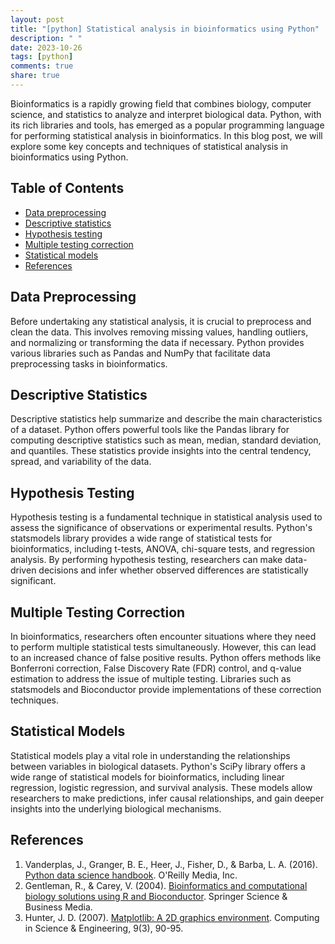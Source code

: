 ```yaml
---
layout: post
title: "[python] Statistical analysis in bioinformatics using Python"
description: " "
date: 2023-10-26
tags: [python]
comments: true
share: true
---
```


Bioinformatics is a rapidly growing field that combines biology, computer science, and statistics to analyze and interpret biological data. Python, with its rich libraries and tools, has emerged as a popular programming language for performing statistical analysis in bioinformatics. In this blog post, we will explore some key concepts and techniques of statistical analysis in bioinformatics using Python.

## Table of Contents

- [Data preprocessing](#data-preprocessing)
- [Descriptive statistics](#descriptive-statistics)
- [Hypothesis testing](#hypothesis-testing)
- [Multiple testing correction](#multiple-testing-correction)
- [Statistical models](#statistical-models)
- [References](#references)

## Data Preprocessing

Before undertaking any statistical analysis, it is crucial to preprocess and clean the data. This involves removing missing values, handling outliers, and normalizing or transforming the data if necessary. Python provides various libraries such as Pandas and NumPy that facilitate data preprocessing tasks in bioinformatics.

## Descriptive Statistics

Descriptive statistics help summarize and describe the main characteristics of a dataset. Python offers powerful tools like the Pandas library for computing descriptive statistics such as mean, median, standard deviation, and quantiles. These statistics provide insights into the central tendency, spread, and variability of the data.

## Hypothesis Testing

Hypothesis testing is a fundamental technique in statistical analysis used to assess the significance of observations or experimental results. Python's statsmodels library provides a wide range of statistical tests for bioinformatics, including t-tests, ANOVA, chi-square tests, and regression analysis. By performing hypothesis testing, researchers can make data-driven decisions and infer whether observed differences are statistically significant.

## Multiple Testing Correction

In bioinformatics, researchers often encounter situations where they need to perform multiple statistical tests simultaneously. However, this can lead to an increased chance of false positive results. Python offers methods like Bonferroni correction, False Discovery Rate (FDR) control, and q-value estimation to address the issue of multiple testing. Libraries such as statsmodels and Bioconductor provide implementations of these correction techniques.

## Statistical Models

Statistical models play a vital role in understanding the relationships between variables in biological datasets. Python's SciPy library offers a wide range of statistical models for bioinformatics, including linear regression, logistic regression, and survival analysis. These models allow researchers to make predictions, infer causal relationships, and gain deeper insights into the underlying biological mechanisms.

## References

1. Vanderplas, J., Granger, B. E., Heer, J., Fisher, D., & Barba, L. A. (2016). [Python data science handbook](https://jakevdp.github.io/PythonDataScienceHandbook/). O'Reilly Media, Inc.
2. Gentleman, R., & Carey, V. (2004). [Bioinformatics and computational biology solutions using R and Bioconductor](https://www.springer.com/gp/book/9780387251468). Springer Science & Business Media.
3. Hunter, J. D. (2007). [Matplotlib: A 2D graphics environment](https://www.scipy.org/citing.html). Computing in Science & Engineering, 9(3), 90-95.